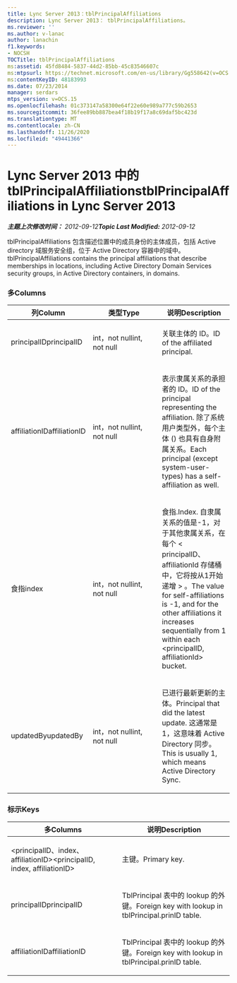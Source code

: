 ```yaml
---
title: Lync Server 2013：tblPrincipalAffiliations
description: Lync Server 2013： tblPrincipalAffiliations。
ms.reviewer: ''
ms.author: v-lanac
author: lanachin
f1.keywords:
- NOCSH
TOCTitle: tblPrincipalAffiliations
ms:assetid: 45fd8484-5837-44d2-85bb-45c83546607c
ms:mtpsurl: https://technet.microsoft.com/en-us/library/Gg558642(v=OCS.15)
ms:contentKeyID: 48183993
ms.date: 07/23/2014
manager: serdars
mtps_version: v=OCS.15
ms.openlocfilehash: 01c373147a58300e64f22e60e989a777c59b2653
ms.sourcegitcommit: 36fee89bb887bea4f18b19f17a8c69daf5bc423d
ms.translationtype: MT
ms.contentlocale: zh-CN
ms.lasthandoff: 11/26/2020
ms.locfileid: "49441366"
---
```

# <a name="tblprincipalaffiliations-in-lync-server-2013"></a><span data-ttu-id="f51c6-103">Lync Server 2013 中的 tblPrincipalAffiliations</span><span class="sxs-lookup"><span data-stu-id="f51c6-103">tblPrincipalAffiliations in Lync Server 2013</span></span>

<div data-xmlns="http://www.w3.org/1999/xhtml">

<div class="topic" data-xmlns="http://www.w3.org/1999/xhtml" data-msxsl="urn:schemas-microsoft-com:xslt" data-cs="https://msdn.microsoft.com/">

<div data-asp="https://msdn2.microsoft.com/asp">



</div>

<div id="mainSection">

<div id="mainBody"><span data-ttu-id="f51c6-104">

<span> </span></span><span class="sxs-lookup"><span data-stu-id="f51c6-104">

<span> </span></span></span>

<span data-ttu-id="f51c6-105">_**主题上次修改时间：** 2012-09-12_</span><span class="sxs-lookup"><span data-stu-id="f51c6-105">_**Topic Last Modified:** 2012-09-12_</span></span>

<span data-ttu-id="f51c6-106">tblPrincipalAffiliations 包含描述位置中的成员身份的主体成员，包括 Active directory 域服务安全组，位于 Active Directory 容器中的域中。</span><span class="sxs-lookup"><span data-stu-id="f51c6-106">tblPrincipalAffiliations contains the principal affiliations that describe memberships in locations, including Active Directory Domain Services security groups, in Active Directory containers, in domains.</span></span>

### <a name="columns"></a><span data-ttu-id="f51c6-107">多</span><span class="sxs-lookup"><span data-stu-id="f51c6-107">Columns</span></span>

<table>
<colgroup>
<col style="width: 33%" />
<col style="width: 33%" />
<col style="width: 33%" />
</colgroup>
<thead>
<tr class="header">
<th><span data-ttu-id="f51c6-108">列</span><span class="sxs-lookup"><span data-stu-id="f51c6-108">Column</span></span></th>
<th><span data-ttu-id="f51c6-109">类型</span><span class="sxs-lookup"><span data-stu-id="f51c6-109">Type</span></span></th>
<th><span data-ttu-id="f51c6-110">说明</span><span class="sxs-lookup"><span data-stu-id="f51c6-110">Description</span></span></th>
</tr>
</thead>
<tbody>
<tr class="odd">
<td><p><span data-ttu-id="f51c6-111">principalID</span><span class="sxs-lookup"><span data-stu-id="f51c6-111">principalID</span></span></p></td>
<td><p><span data-ttu-id="f51c6-112">int，not null</span><span class="sxs-lookup"><span data-stu-id="f51c6-112">int, not null</span></span></p></td>
<td><p><span data-ttu-id="f51c6-113">关联主体的 ID。</span><span class="sxs-lookup"><span data-stu-id="f51c6-113">ID of the affiliated principal.</span></span></p></td>
</tr>
<tr class="even">
<td><p><span data-ttu-id="f51c6-114">affiliationID</span><span class="sxs-lookup"><span data-stu-id="f51c6-114">affiliationID</span></span></p></td>
<td><p><span data-ttu-id="f51c6-115">int，not null</span><span class="sxs-lookup"><span data-stu-id="f51c6-115">int, not null</span></span></p></td>
<td><p><span data-ttu-id="f51c6-116">表示隶属关系的承担者的 ID。</span><span class="sxs-lookup"><span data-stu-id="f51c6-116">ID of the principal representing the affiliation.</span></span> <span data-ttu-id="f51c6-117">除了系统用户类型外，每个主体 () 也具有自身附属关系。</span><span class="sxs-lookup"><span data-stu-id="f51c6-117">Each principal (except system-user-types) has a self-affiliation as well.</span></span></p></td>
</tr>
<tr class="odd">
<td><p><span data-ttu-id="f51c6-118">食指</span><span class="sxs-lookup"><span data-stu-id="f51c6-118">index</span></span></p></td>
<td><p><span data-ttu-id="f51c6-119">int，not null</span><span class="sxs-lookup"><span data-stu-id="f51c6-119">int, not null</span></span></p></td>
<td><p><span data-ttu-id="f51c6-120">食指.</span><span class="sxs-lookup"><span data-stu-id="f51c6-120">Index.</span></span> <span data-ttu-id="f51c6-121">自隶属关系的值是-1，对于其他隶属关系，在每个 &lt; principalID、affiliationId 存储桶中，它将按从1开始递增 &gt; 。</span><span class="sxs-lookup"><span data-stu-id="f51c6-121">The value for self-affiliations is -1, and for the other affiliations it increases sequentially from 1 within each &lt;principalID, affiliationId&gt; bucket.</span></span></p></td>
</tr>
<tr class="even">
<td><p><span data-ttu-id="f51c6-122">updatedBy</span><span class="sxs-lookup"><span data-stu-id="f51c6-122">updatedBy</span></span></p></td>
<td><p><span data-ttu-id="f51c6-123">int，not null</span><span class="sxs-lookup"><span data-stu-id="f51c6-123">int, not null</span></span></p></td>
<td><p><span data-ttu-id="f51c6-124">已进行最新更新的主体。</span><span class="sxs-lookup"><span data-stu-id="f51c6-124">Principal that did the latest update.</span></span> <span data-ttu-id="f51c6-125">这通常是1，这意味着 Active Directory 同步。</span><span class="sxs-lookup"><span data-stu-id="f51c6-125">This is usually 1, which means Active Directory Sync.</span></span></p></td>
</tr>
</tbody>
</table>


### <a name="keys"></a><span data-ttu-id="f51c6-126">标示</span><span class="sxs-lookup"><span data-stu-id="f51c6-126">Keys</span></span>

<table>
<colgroup>
<col style="width: 50%" />
<col style="width: 50%" />
</colgroup>
<thead>
<tr class="header">
<th><span data-ttu-id="f51c6-127">多</span><span class="sxs-lookup"><span data-stu-id="f51c6-127">Columns</span></span></th>
<th><span data-ttu-id="f51c6-128">说明</span><span class="sxs-lookup"><span data-stu-id="f51c6-128">Description</span></span></th>
</tr>
</thead>
<tbody>
<tr class="odd">
<td><p><span data-ttu-id="f51c6-129">&lt;principalID、index、affiliationID&gt;</span><span class="sxs-lookup"><span data-stu-id="f51c6-129">&lt;principalID, index, affiliationID&gt;</span></span></p></td>
<td><p><span data-ttu-id="f51c6-130">主键。</span><span class="sxs-lookup"><span data-stu-id="f51c6-130">Primary key.</span></span></p></td>
</tr>
<tr class="even">
<td><p><span data-ttu-id="f51c6-131">principalID</span><span class="sxs-lookup"><span data-stu-id="f51c6-131">principalID</span></span></p></td>
<td><p><span data-ttu-id="f51c6-132">TblPrincipal 表中的 lookup 的外键。</span><span class="sxs-lookup"><span data-stu-id="f51c6-132">Foreign key with lookup in tblPrincipal.prinID table.</span></span></p></td>
</tr>
<tr class="odd">
<td><p><span data-ttu-id="f51c6-133">affiliationID</span><span class="sxs-lookup"><span data-stu-id="f51c6-133">affiliationID</span></span></p></td>
<td><p><span data-ttu-id="f51c6-134">TblPrincipal 表中的 lookup 的外键。</span><span class="sxs-lookup"><span data-stu-id="f51c6-134">Foreign key with lookup in tblPrincipal.prinID table.</span></span></p></td>
</tr>
</tbody>
</table><span data-ttu-id="f51c6-135">


</div>

<span> </span>

</div>

</div>

</span><span class="sxs-lookup"><span data-stu-id="f51c6-135">


</div>

<span> </span>

</div>

</div>

</span></span></div>

